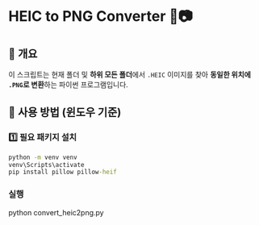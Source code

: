 # HEIC to PNG Converter 🔄📷

## 📌 개요
이 스크립트는 현재 폴더 및 **하위 모든 폴더**에서 `.HEIC` 이미지를 찾아 **동일한 위치에 `.PNG`로 변환**하는 파이썬 프로그램입니다.

## 🚀 사용 방법 (윈도우 기준)
### 1️⃣ **필요 패키지 설치**
```cmd
python -m venv venv
venv\Scripts\activate
pip install pillow pillow-heif
```

### 실행
python convert_heic2png.py
